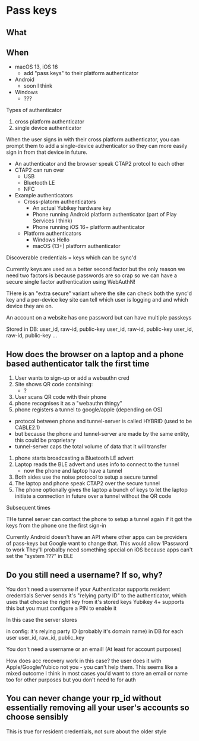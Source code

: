 # Pass keys

## What


## When

* macOS 13, iOS 16
  * add "pass keys" to their platform authenticator
* Android
  * soon I think
* Windows
  * ???


Types of authenticator

1. cross platform authenticator
1. single device authenticator

When the user signs in with their cross platform authenticator, you can prompt them to add a single-device authenticator so they can more easily sign in from that device in future.

* An authenticator and the browser speak CTAP2 protcol to each other
* CTAP2 can run over
  * USB
  * Bluetooth LE
  * NFC
* Example authenticators
  * Cross-platorm authenticators
    * An actual Yubikey hardware key
    * Phone running Android platform authenticator (part of Play Services I think)
    * Phone running iOS 16+ platform authenticator
  * Platform authenticators
    * Windows Hello
    * macOS (13+) platform authenticator


Discoverable credentials = keys which can be sync'd


Currently keys are used as a better second factor
but the only reason we need two factors is because passwords are  so crap
so we can have a secure single factor authentication using WebAuthN!


THere is an "extra secure" variant where the site can check both the sync'd key and a per-device key
site can tell which user is logging and and which device they are on.

An account on a website has one password but can have multiple passkeys

Stored in DB:
  user_id, raw-id, public-key
  user_id, raw-id, public-key
  user_id, raw-id, public-key
  ...

## How does the browser on a laptop and a phone based authenticator talk the first time

1. User wants to sign-up or add a webauthn cred
1. Site shows QR code containing:
    *  ?
1. User scans QR code with their phone
1. phone recognises it as a "webauthn thingy"
1. phone registers a tunnel to google/apple (depending on OS)
  * protocol between phone and tunnel-server is called HYBRID (used to be CABLE2.1)
  * but because the phone and tunnel-server are made by the same entity, this could be proprietary
  * tunnel-server caps the total volume of data that it will transfer
1. phone starts broadcasting a Bluetooth LE advert
1. Laptop reads the BLE advert and uses info to connect to the tunnel
    * now the phone and laptop have a tunnel
1. Both sides use the noise protocol to setup a secure tunnel
1. The laptop and phone speak CTAP2 over the secure tunnel
1. The phone optionally gives the laptop a bunch of keys to let the laptop initiate a connection in future over a tunnel without the QR code

Subsequent times

THe tunnel server can contact the phone to setup a tunnel again if it got the keys from the phone one the first sign-in

Currently Android doesn't have an API where other apps can be providers of pass-keys but Google want to change that.
  This would allow 1Password to work
  They'll probalby need something special on iOS because apps can't set the "system ???" in BLE


## Do you still need a username? If so, why?

You don't need a username if your Authenticator supports resident credentials
Server sends it's "relying party ID" to the authenticator, which uses that choose the right key from it's stored keys
Yubikey 4+ supports this but you must configure a PIN to enable it

In this case the server stores

in config:
  it's relying party ID (probably it's domain name)
in DB for each user
  user_id, raw_id, public_key

You don't need a username or an email! (At least for account purposes)

How does acc recovery work in this case?
  the user does it with Apple/Google/Yubico not you - you can't help them. This seems like a mixed outcome
  I think in most cases you'd want to store an email or name too for other purposes but you don't need to for auth


## You can never change your rp_id without essentially removing all your user's accounts so choose sensibly
This is true for resident credentials, not sure about the older style